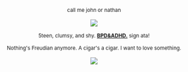 <p align="center" dir="auto">
<sub>call me john or nathan </sub>

<p align="center" dir="auto">
<img src="https://files.catbox.moe/fxccre.png" style="max-width: 100%; "></p>

<p align="center" dir="auto">
<sub>5teen, clumsy, and shy. <b><ins>BPD&ADHD.</ins></b> sign ata!</sub>

<p align="center" dir="auto">
<sub>Nothing's Freudian anymore. A cigar's a cigar. I want to love something.</sub>


<p align="center" dir="auto"> 
<img src="https://files.catbox.moe/6vnrf4.png" style="max-width: 100%; "></p> 
<!--
**thequarrymen/thequarrymen** is a ✨ _special_ ✨ repository because its `README.md` (this file) appears on your GitHub profile.

Here are some ideas to get you started:

- 🔭 I’m currently working on ...
- 🌱 I’m currently learning ...
- 👯 I’m looking to collaborate on ...
- 🤔 I’m looking for help with ...
- 💬 Ask me about ...
- 📫 How to reach me: ...
- 😄 Pronouns: ...
- ⚡ Fun fact: .. 
